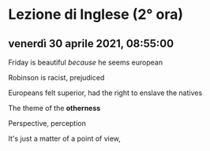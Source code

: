 # Lezione di Inglese (2° ora)

## venerdì 30 aprile 2021, 08:55:00


Friday is beautiful *because* he seems european

Robinson is racist, prejudiced

Europeans felt superior, had the right to enslave the natives

The theme of  the **otherness**

Perspective, perception

It's just a matter of a point of view, 
<!--stackedit_data:
eyJoaXN0b3J5IjpbLTE4NjgzNDU0OTgsMTk1NDU1MTA1MV19
-->